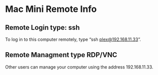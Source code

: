 # Mac Mini Remote Info


## Remote Login type: ssh
To log in to this computer remotely, type “ssh plex@192.168.11.33”.

## Remote Managment type RDP/VNC
Other users can manage your computer using the address
192.168.11.33.